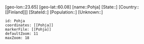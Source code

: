 ﻿---
location: [60.08,23.65]
mapzoom: [7,12] 
mapmarker: city 
type: City
tags:
- geo/City


SpocWebEntityId: 33426
isDeleted: false
confidential: public

---
[geo-lon::23.65]
[geo-lat::60.08]
[name::Pohja]
[State::]
[Country::[[Finland]]]
[StateId::]
[Population::]
[Unknown::]


```leaflet
id: Pohja
coordinates: [[Pohja]]
markerFile: [[Pohja]]
defaultZoom: 11 
maxZoom: 18
```
